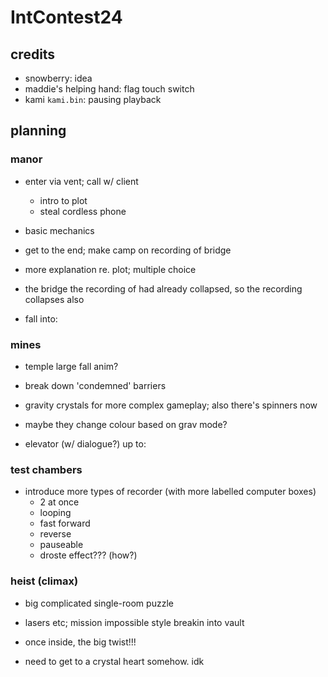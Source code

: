 # IntContest24

## credits

- snowberry: idea
- maddie's helping hand: flag touch switch
- kami `kami.bin`: pausing playback

## planning

### manor

- enter via vent; call w/ client
  - intro to plot
  - steal cordless phone

- basic mechanics

- get to the end; make camp on recording of bridge
- more explanation re. plot; multiple choice
- the bridge the recording of had already collapsed, so the recording collapses also
- fall into:

### mines

- temple large fall anim?
- break down 'condemned' barriers

- gravity crystals for more complex gameplay; also there's spinners now
- maybe they change colour based on grav mode?

- elevator (w/ dialogue?) up to:

### test chambers

- introduce more types of recorder (with more labelled computer boxes)
  - 2 at once
  - looping
  - fast forward
  - reverse
  - pauseable
  - droste effect??? (how?)

### heist (climax)

- big complicated single-room puzzle
- lasers etc; mission impossible style breakin into vault
- once inside, the big twist!!!

- need to get to a crystal heart somehow. idk
